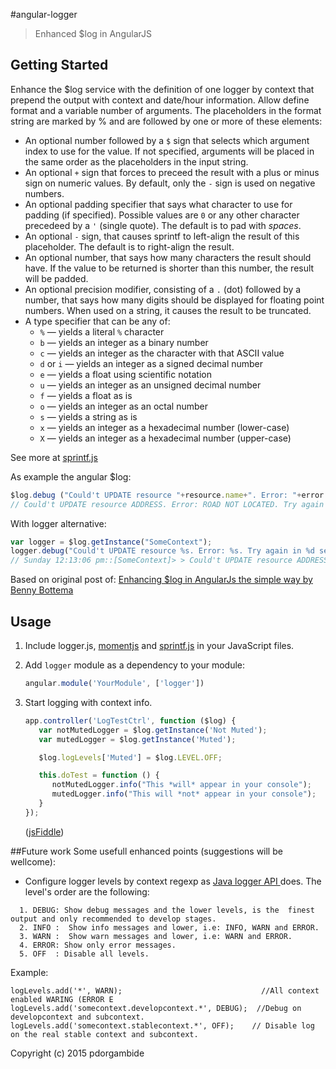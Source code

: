 #angular-logger
> Enhanced $log in AngularJS

## Getting Started
Enhance the $log service with the definition of one logger by context that prepend the output with context and  date/hour information.
Allow define format and a variable number of arguments. The placeholders in the format string are marked by % and are followed by one or more of these elements:
* An optional number followed by a `$` sign that selects which argument index to use for the value. If not specified, arguments will be placed in the same order as the placeholders in the input string.
* An optional `+` sign that forces to preceed the result with a plus or minus sign on numeric values. By default, only the `-` sign is used on negative numbers.
* An optional padding specifier that says what character to use for padding (if specified). Possible values are `0` or any other character precedeed by a `'` (single quote). The default is to pad with *spaces*.
* An optional `-` sign, that causes sprintf to left-align the result of this placeholder. The default is to right-align the result.
* An optional number, that says how many characters the result should have. If the value to be returned is shorter than this number, the result will be padded.
* An optional precision modifier, consisting of a `.` (dot) followed by a number, that says how many digits should be displayed for floating point numbers. When used on a string, it causes the result to be truncated.
* A type specifier that can be any of:
    * `%` — yields a literal `%` character
    * `b` — yields an integer as a binary number
    * `c` — yields an integer as the character with that ASCII value
    * `d` or `i` — yields an integer as a signed decimal number
    * `e` — yields a float using scientific notation
    * `u` — yields an integer as an unsigned decimal number
    * `f` — yields a float as is
    * `o` — yields an integer as an octal number
    * `s` — yields a string as is
    * `x` — yields an integer as a hexadecimal number (lower-case)
    * `X` — yields an integer as a hexadecimal number (upper-case)

See more at <a href="https://github.com/alexei/sprintf.js" target="_blank">sprintf.js</a>

As example the angular $log:
```javascript
$log.debug ("Could't UPDATE resource "+resource.name+". Error: "+error.message+". Try again in "+delaySeconds+" seconds.")
// Could't UPDATE resource ADDRESS. Error: ROAD NOT LOCATED. Try again in 5 seconds.
```


With logger alternative:
 ```javascript
var logger = $log.getInstance("SomeContext");
logger.debug("Could't UPDATE resource %s. Error: %s. Try again in %d seconds.", resource.name, error.message, delaySeconds)
// Sunday 12:13:06 pm::[SomeContext]> > Could't UPDATE resource ADDRESS. Error: ROAD NOT LOCATED. Try again in 5 seconds.
 ```

Based on original post of:
<a href="http://blog.projectnibble.org/2013/12/23/enhance-logging-in-angularjs-the-simple-way/" target="_blank">Enhancing $log in AngularJs the simple way by Benny Bottema</a>

## Usage
1. Include logger.js, [momentjs](https://github.com/moment/moment) and [sprintf.js](https://github.com/alexei/sprintf.js) in your JavaScript files.
2. Add `logger` module as a dependency to your module:

   ```javascript
   angular.module('YourModule', ['logger'])
   ```
3. Start logging with context info.

   ```javascript
   app.controller('LogTestCtrl', function ($log) {
      var notMutedLogger = $log.getInstance('Not Muted');
      var mutedLogger = $log.getInstance('Muted');
   
      $log.logLevels['Muted'] = $log.LEVEL.OFF;
   
      this.doTest = function () {
         notMutedLogger.info("This *will* appear in your console");
         mutedLogger.info("This will *not* appear in your console");
      }
   });
   ```
   ([jsFiddle](http://jsfiddle.net/plantface/d7qkaumr/))

##Future work
Some usefull enhanced points (suggestions will be wellcome):
* Configure logger levels by context regexp as <a href="http://docs.oracle.com/javase/8/docs/technotes/guides/logging/overview.html" target="_blank">Java logger API </a> does. The level's order are the following:
```
  1. DEBUG: Show debug messages and the lower levels, is the  finest output and only recommended to develop stages.
  2. INFO :  Show info messages and lower, i.e: INFO, WARN and ERROR.
  3. WARN :  Show warn messages and lower, i.e: WARN and ERROR.
  4. ERROR: Show only error messages.
  5. OFF  : Disable all levels.
```

Example:
   ```
  logLevels.add('*', WARN);                               //All context enabled WARING (ERROR E
  logLevels.add('somecontext.developcontext.*', DEBUG);  //Debug on developcontext and subcontext.
  logLevels.add('somecontext.stablecontext.*', OFF);    // Disable log on the real stable context and subcontext.
   ```

Copyright (c) 2015 pdorgambide
